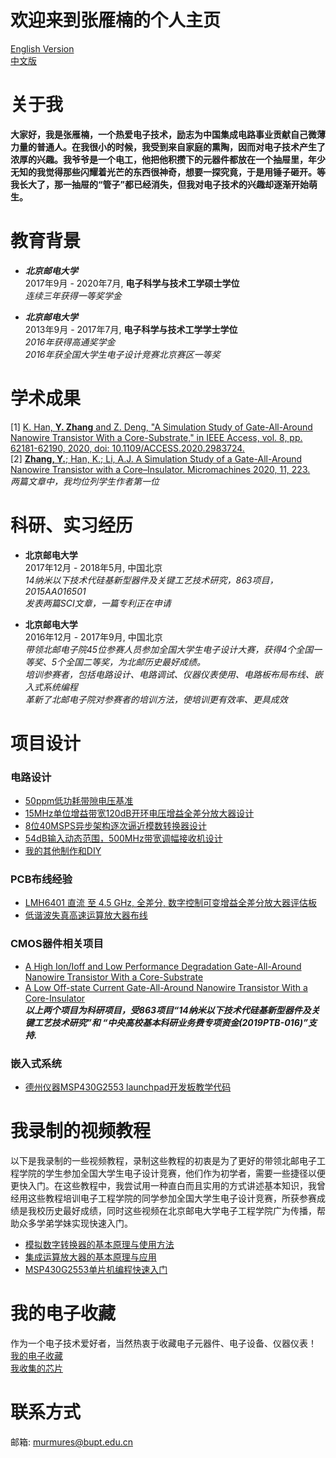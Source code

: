 # 欢迎来到张雁楠的个人主页
[English Version](https://yannanzhang512.github.io/YannanZhang/)    
[中文版](https://yannanzhang512.github.io/YannanZhang/pages/index_cn.html)    

# 关于我   
**大家好，我是张雁楠，一个热爱电子技术，励志为中国集成电路事业贡献自己微薄力量的普通人。在我很小的时候，我受到来自家庭的熏陶，因而对电子技术产生了浓厚的兴趣。我爷爷是一个电工，他把他积攒下的元器件都放在一个抽屉里，年少无知的我觉得那些闪耀着光芒的东西很神奇，想要一探究竟，于是用锤子砸开。等我长大了，那一抽屉的“管子”都已经消失，但我对电子技术的兴趣却逐渐开始萌生。** 

# 教育背景
+ ***北京邮电大学***   
2017年9月 - 2020年7月, **电子科学与技术工学硕士学位**   
*连续三年获得一等奖学金*   

+ ***北京邮电大学***  
2013年9月 - 2017年7月, **电子科学与技术工学学士学位**   
*2016年获得高通奖学金*   
*2016年获全国大学生电子设计竞赛北京赛区一等奖*   

# 学术成果
[1] [K. Han, **Y. Zhang** and Z. Deng, "A Simulation Study of Gate-All-Around Nanowire Transistor With a Core-Substrate," in IEEE Access, vol. 8, pp. 62181-62190, 2020, doi: 10.1109/ACCESS.2020.2983724.](https://ieeexplore.ieee.org/document/9049338)   
[2] [**Zhang, Y.**; Han, K.; Li, A.J. A Simulation Study of a Gate-All-Around Nanowire Transistor with a Core–Insulator. Micromachines 2020, 11, 223.](https://www.mdpi.com/2072-666X/11/2/223?type=check_update)   
*两篇文章中，我均位列学生作者第一位*

# 科研、实习经历
+ **北京邮电大学**     
2017年12月 - 2018年5月, 中国北京  
*14纳米以下技术代硅基新型器件及关键工艺技术研究，863项目，2015AA016501*   
*发表两篇SCI文章，一篇专利正在申请*

+ **北京邮电大学**     
2016年12月 - 2017年9月, 中国北京  
*带领北邮电子院45位参赛人员参加全国大学生电子设计大赛，获得4个全国一等奖、5个全国二等奖，为北邮历史最好成绩。*    
*培训参赛者，包括电路设计、电路调试、仪器仪表使用、电路板布局布线、嵌入式系统编程*   
*革新了北邮电子院对参赛者的培训方法，使培训更有效率、更具成效*


# 项目设计
### 电路设计
+ [50ppm低功耗带隙电压基准](bandgap_cn.md)
+ [15MHz单位增益带宽120dB开环电压增益全差分放大器设计](fda_cn.md)
+ [8位40MSPS异步架构逐次逼近模数转换器设计](asyncSAR_cn.md)
+ [54dB输入动态范围，500MHz带宽调幅接收机设计](am_cn.md)
+ [我的其他制作和DIY](partofwork_cn.md)  

### PCB布线经验
+ [LMH6401 直流 至 4.5 GHz, 全差分, 数字控制可变增益全差分放大器评估板](lmh6401_cn.md)
+ [低谐波失真高速运算放大器布线](LowDistortionAmpPCB_cn.md)

### CMOS器件相关项目
+ [A High Ion/Ioff and Low Performance Degradation Gate-All-Around Nanowire Transistor With a Core-Substrate](pages/csgaa.md)   
+ [A Low Off-state Current Gate-All-Around Nanowire Transistor With a Core-Insulator](pages/cigaa.md)   
***以上两个项目为科研项目，受863项目“14纳米以下技术代硅基新型器件及关键工艺技术研究”和 “中央高校基本科研业务费专项资金(2019PTB-016)”支持.***   

### 嵌入式系统
+ [德州仪器MSP430G2553 launchpad开发板教学代码](https://github.com/YannanZhang512/MSP430G2553_TutorialCode)

# 我录制的视频教程
以下是我录制的一些视频教程，录制这些教程的初衷是为了更好的带领北邮电子工程学院的学生参加全国大学生电子设计竞赛，他们作为初学者，需要一些捷径以便更快入门。在这些教程中，我尝试用一种直白而且实用的方式讲述基本知识，我曾经用这些教程培训电子工程学院的同学参加全国大学生电子设计竞赛，所获参赛成绩是我校历史最好成绩，同时这些视频在北京邮电大学电子工程学院广为传播，帮助众多学弟学妹实现快速入门。

+ [模拟数字转换器的基本原理与使用方法](https://www.youtube.com/playlist?list=PLGBDFkRTcisEuyedRHiHl547lP2yFqDW9)   
+ [集成运算放大器的基本原理与应用](https://www.youtube.com/playlist?list=PLGBDFkRTcisHKM1OWy6qZNCFKBaAgddp3)   
+ [MSP430G2553单片机编程快速入门](https://www.bilibili.com/video/BV1Rf4y197Uh/)   

# 我的电子收藏    
作为一个电子技术爱好者，当然热衷于收藏电子元器件、电子设备、仪器仪表！   
[我的电子收藏](collections_cn.md)   
[我收集的芯片](chipcollections_cn.md)    

# 联系方式
邮箱: murmures@bupt.edu.cn

